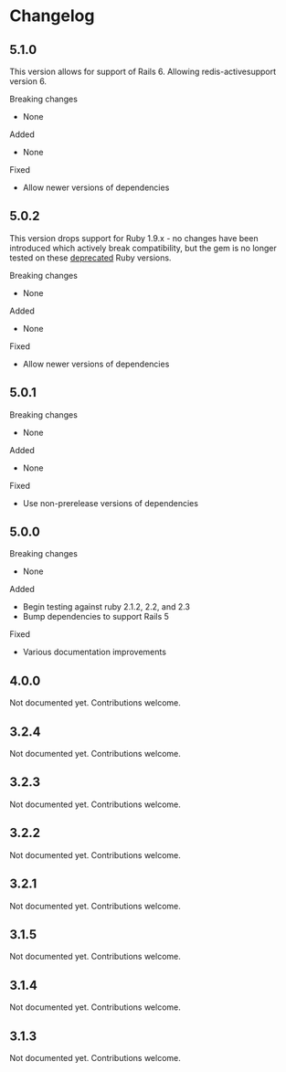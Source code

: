 # Changelog

## 5.1.0

This version allows for support of Rails 6. Allowing redis-activesupport version
6.

Breaking changes

- None

Added

- None

Fixed

- Allow newer versions of dependencies

## 5.0.2

This version drops support for Ruby 1.9.x - no changes have been introduced which
actively break compatibility, but the gem is no longer tested on these [deprecated](https://www.ruby-lang.org/en/news/2014/01/10/ruby-1-9-3-will-end-on-2015/)
Ruby versions.

Breaking changes

- None

Added

- None

Fixed

- Allow newer versions of dependencies

## 5.0.1

Breaking changes

- None

Added

- None

Fixed

- Use non-prerelease versions of dependencies

## 5.0.0

Breaking changes

- None

Added

- Begin testing against ruby 2.1.2, 2.2, and 2.3
- Bump dependencies to support Rails 5

Fixed

- Various documentation improvements

## 4.0.0

Not documented yet. Contributions welcome.

## 3.2.4

Not documented yet. Contributions welcome.

## 3.2.3

Not documented yet. Contributions welcome.

## 3.2.2

Not documented yet. Contributions welcome.

## 3.2.1

Not documented yet. Contributions welcome.

## 3.1.5

Not documented yet. Contributions welcome.

## 3.1.4

Not documented yet. Contributions welcome.

## 3.1.3

Not documented yet. Contributions welcome.
